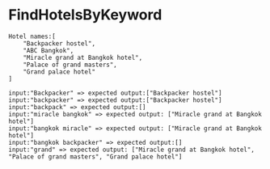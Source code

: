 # FindHotelsByKeyword

    Hotel names:[
        "Backpacker hostel",
        "ABC Bangkok",
        "Miracle grand at Bangkok hotel",
        "Palace of grand masters",
        "Grand palace hotel"
    ]

    input:"Backpacker" => expected output:["Backpacker hostel"]
    input:"backpacker" => expected output:["Backpacker hostel"]
    input:"backpack" => expected output:[]
    input:"miracle bangkok" => expected output: ["Miracle grand at Bangkok hotel"]
    input:"bangkok miracle" => expected output: ["Miracle grand at Bangkok hotel"]
    input:"bangkok backpacker" => expected output:[]
    input:"grand" => expected output: ["Miracle grand at Bangkok hotel", "Palace of grand masters", "Grand palace hotel"]

